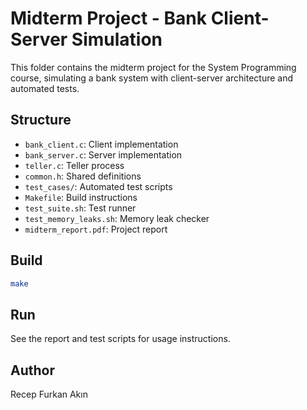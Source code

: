 # Midterm Project - Bank Client-Server Simulation

This folder contains the midterm project for the System Programming course, simulating a bank system with client-server architecture and automated tests.

## Structure
- `bank_client.c`: Client implementation
- `bank_server.c`: Server implementation
- `teller.c`: Teller process
- `common.h`: Shared definitions
- `test_cases/`: Automated test scripts
- `Makefile`: Build instructions
- `test_suite.sh`: Test runner
- `test_memory_leaks.sh`: Memory leak checker
- `midterm_report.pdf`: Project report

## Build

```sh
make
```

## Run

See the report and test scripts for usage instructions.

## Author
Recep Furkan Akın
